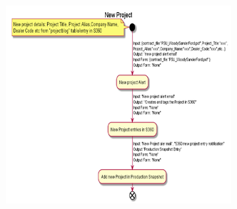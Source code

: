 <a href="https://github.com/razakpm/Samples/blob/master/New%20Project%20Activity.png">
  <img src="https://github.com/razakpm/Samples/blob/master/New%20Project%20Activity.png" width="100%" height="444">
</a>
